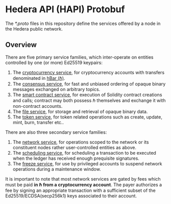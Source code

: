 # Hedera API (HAPI) Protobuf

The _\*.proto_ files in this repository define the services offered by a node in the Hedera public
network.

## Overview

There are five primary service families, which inter-operate on entities controlled by one (or more)
Ed25519 keypairs:

1. The
   [cryptocurrency service](https://github.com/hashgraph/hedera-protobufs-java/blob/main/src/main/proto/crypto_service.proto),
   for cryptocurrency accounts with transfers denominated in
   [hBar (ℏ)](https://help.hedera.com/hc/en-us/articles/360000674317-What-are-the-official-HBAR-cryptocurrency-denominations-).
2. The
   [consensus service](https://github.com/hashgraph/hedera-protobufs-java/blob/main/src/main/proto/consensus_service.proto),
   for fast and unbiased ordering of opaque binary messages exchanged on arbitrary topics.
3. The
   [smart contract service](https://github.com/hashgraph/hedera-protobufs-java/blob/main/src/main/proto/smart_contract_service.proto),
   for execution of Solidity contract creations and calls; contract may both possess ℏ themselves
   and exchange it with non-contract accounts.
4. The
   [file service](https://github.com/hashgraph/hedera-protobufs-java/blob/main/src/main/proto/file_service.proto),
   for storage and retrieval of opaque binary data.
5. The
   [token service](https://github.com/hashgraph/hedera-protobufs-java/blob/main/src/main/proto/token_service.proto),
   for token related operations such as create, update, mint, burn, transfer etc..

There are also three secondary service families:

1. The
   [network service](https://github.com/hashgraph/hedera-protobufs-java/blob/main/src/main/proto/network_service.proto),
   for operations scoped to the network or its constituent nodes rather user-controlled entities as
   above.
2. The
   [scheduling service](https://github.com/hashgraph/hedera-protobufs-java/blob/main/src/main/proto/schedule_service.proto),
   for scheduling a transaction to be executed when the ledger has received enough prequisite
   signatures.
3. The
   [freeze service](https://github.com/hashgraph/hedera-protobufs-java/blob/main/src/main/proto/freeze_service.proto),
   for use by privileged accounts to suspend network operations during a maintenance window.

It is important to note that most network services are gated by fees which must be paid **in ℏ from
a cryptocurrency account**. The payer authorizes a fee by signing an appropriate transaction with a
sufficient subset of the Ed25519/ECDSA(secp256k1) keys associated to their account.

